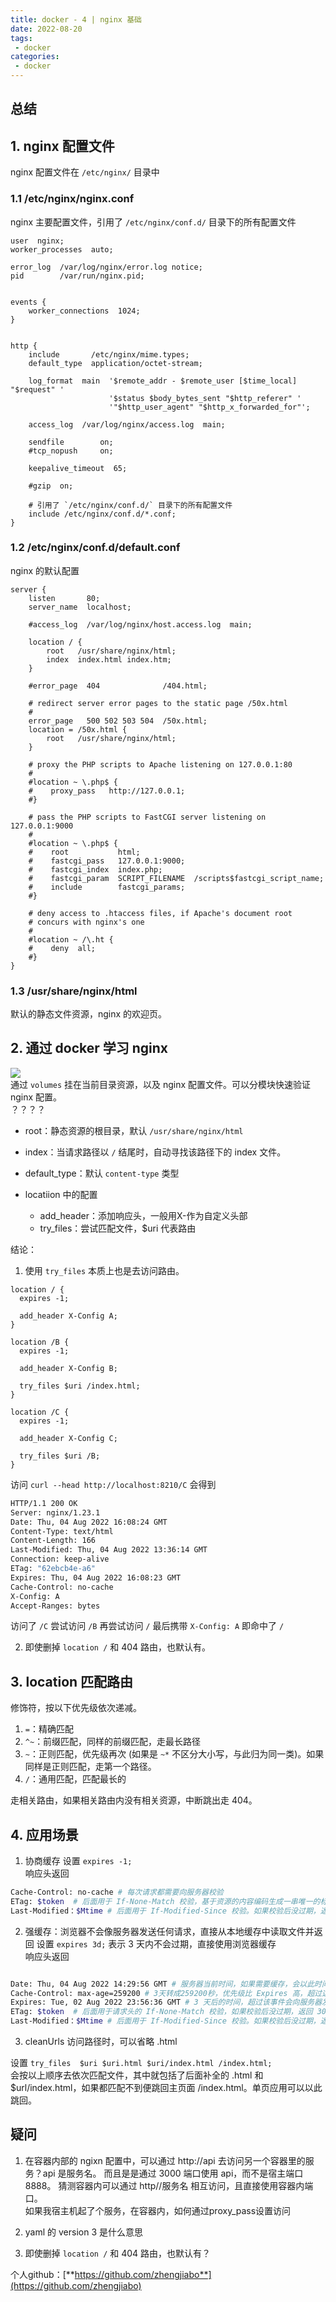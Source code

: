 ```yaml
---
title: docker - 4 | nginx 基础
date: 2022-08-20
tags:
 - docker
categories: 
 - docker
---
```


## 总结




## 1. nginx 配置文件
nginx 配置文件在 `/etc/nginx/` 目录中

### 1.1 /etc/nginx/nginx.conf
nginx 主要配置文件，引用了 `/etc/nginx/conf.d/` 目录下的所有配置文件
```nginx
user  nginx;
worker_processes  auto;

error_log  /var/log/nginx/error.log notice;
pid        /var/run/nginx.pid;


events {
    worker_connections  1024;
}


http {
    include       /etc/nginx/mime.types;
    default_type  application/octet-stream;

    log_format  main  '$remote_addr - $remote_user [$time_local] "$request" '
                      '$status $body_bytes_sent "$http_referer" '
                      '"$http_user_agent" "$http_x_forwarded_for"';

    access_log  /var/log/nginx/access.log  main;

    sendfile        on;
    #tcp_nopush     on;

    keepalive_timeout  65;

    #gzip  on;

    # 引用了 `/etc/nginx/conf.d/` 目录下的所有配置文件
    include /etc/nginx/conf.d/*.conf;
}
```


### 1.2 /etc/nginx/conf.d/default.conf
nginx 的默认配置
```nginx
server {
    listen       80;
    server_name  localhost;

    #access_log  /var/log/nginx/host.access.log  main;

    location / {
        root   /usr/share/nginx/html;
        index  index.html index.htm;
    }

    #error_page  404              /404.html;

    # redirect server error pages to the static page /50x.html
    #
    error_page   500 502 503 504  /50x.html;
    location = /50x.html {
        root   /usr/share/nginx/html;
    }

    # proxy the PHP scripts to Apache listening on 127.0.0.1:80
    #
    #location ~ \.php$ {
    #    proxy_pass   http://127.0.0.1;
    #}

    # pass the PHP scripts to FastCGI server listening on 127.0.0.1:9000
    #
    #location ~ \.php$ {
    #    root           html;
    #    fastcgi_pass   127.0.0.1:9000;
    #    fastcgi_index  index.php;
    #    fastcgi_param  SCRIPT_FILENAME  /scripts$fastcgi_script_name;
    #    include        fastcgi_params;
    #}

    # deny access to .htaccess files, if Apache's document root
    # concurs with nginx's one
    #
    #location ~ /\.ht {
    #    deny  all;
    #}
}
```


### 1.3 /usr/share/nginx/html
默认的静态文件资源，nginx 的欢迎页。



## 2. 通过 docker 学习 nginx
![](./220802/1.png)      
通过 `volumes` 挂在当前目录资源，以及 nginx 配置文件。可以分模块快速验证 nginx 配置。      
？？？？

- root：静态资源的根目录，默认 `/usr/share/nginx/html`
- index：当请求路径以 `/` 结尾时，自动寻找该路径下的 index 文件。
- default_type：默认 `content-type` 类型

- locatiion 中的配置
  - add_header：添加响应头，一般用X-作为自定义头部 
  - try_files：尝试匹配文件，$uri 代表路由


结论：
1. 使用 `try_files` 本质上也是去访问路由。      
```nginx
location / {
  expires -1;

  add_header X-Config A;
}

location /B {
  expires -1;

  add_header X-Config B;

  try_files $uri /index.html;
}
  
location /C {
  expires -1;

  add_header X-Config C;

  try_files $uri /B;
}
```
访问 `curl --head http://localhost:8210/C` 会得到

```bash
HTTP/1.1 200 OK
Server: nginx/1.23.1
Date: Thu, 04 Aug 2022 16:08:24 GMT
Content-Type: text/html
Content-Length: 166
Last-Modified: Thu, 04 Aug 2022 13:36:14 GMT
Connection: keep-alive
ETag: "62ebcb4e-a6"
Expires: Thu, 04 Aug 2022 16:08:23 GMT
Cache-Control: no-cache
X-Config: A
Accept-Ranges: bytes
```
访问了 `/C` 尝试访问 `/B` 再尝试访问 `/` 最后携带 `X-Config: A` 即命中了 `/`

2. 即使删掉 `location /` 和 404 路由，也默认有。



## 3. location 匹配路由
修饰符，按以下优先级依次递减。
1. `=`：精确匹配
2. `^~`：前缀匹配，同样的前缀匹配，走最长路径
3. `~`：正则匹配，优先级再次 (如果是 `~*` 不区分大小写，与此归为同一类)。如果同样是正则匹配，走第一个路径。
4. `/`：通用匹配，匹配最长的

走相关路由，如果相关路由内没有相关资源，中断跳出走 404。     




## 4. 应用场景
1. 协商缓存
设置 `expires -1;`        
响应头返回 
```bash
Cache-Control: no-cache # 每次请求都需要向服务器校验
ETag: $token  # 后面用于 If-None-Match 校验，基于资源的内容编码生成一串唯一的标识字符串，只要内容不同，就会生成不同的 ETag。
Last-Modified：$Mtime # 后面用于 If-Modified-Since 校验。如果校验后没过期，返回 304，并重新设置超时时间。
```

2. 强缓存：浏览器不会像服务器发送任何请求，直接从本地缓存中读取文件并返回
设置 `expires 3d;` 表示 3 天内不会过期，直接使用浏览器缓存            
响应头返回
```bash

Date: Thu, 04 Aug 2022 14:29:56 GMT # 服务器当前时间，如果需要缓存，会以此时间添加缓存时间，放在Expires 里。
Cache-Control: max-age=259200 # 3天转成259200秒，优先级比 Expires 高，超过这个时间会向服务器发起请求。
Expires: Tue, 02 Aug 2022 23:56:36 GMT # 3 天后的时间，超过该事件会向服务器发起请求
ETag: $token  # 后面用于请求头的 If-None-Match 校验，如果校验后没过期，返回 304，并重新设置超时时间。优先级高于 Last-Modified。
Last-Modified：$Mtime # 后面用于 If-Modified-Since 校验。如果校验后没过期，返回 304，并重新设置超时时间。

```


3. cleanUrls 访问路径时，可以省略 .html

设置 `try_files  $uri $uri.html $uri/index.html /index.html;`       
会按以上顺序去依次匹配文件，其中就包括了后面补全的 .html 和 $url/index.html，如果都匹配不到便跳回主页面 /index.html。单页应用可以以此跳回。          
   





## 疑问
1. 在容器内部的 ngixn 配置中，可以通过 http://api 去访问另一个容器里的服务？api 是服务名。 而且是是通过 3000 端口使用 api，而不是宿主端口 8888。
猜测容器内可以通过 http//服务名 相互访问，且直接使用容器内端口。     
如果我宿主机起了个服务，在容器内，如何通过proxy_pass设置访问

2. yaml 的 version 3  是什么意思
3. 即使删掉 `location /` 和 404 路由，也默认有？


个人github：[**https://github.com/zhengjiabo**](https://github.com/zhengjiabo) 